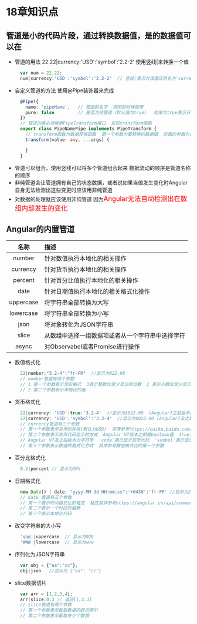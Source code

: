 # 18章知识点
  ## 管道是小的代码片段，通过转换数据值，是的数据值可以在
  * 管道的用法  22.22|currency:'USD':'symbol':'2.2-2'  使用竖线|来转换一个值
    ``` javascript
      var num = 22.22;
      num|currency:'USD':'symbol':'2.2-2'  // 竖线|表示对该值应用名为'currency'的管道 管道名后面的:表示这个管道的其他参数
    ```
  * 自定义管道的方法   使用@Pipe装饰器来完成
    ``` typescript
      @Pipe({
        name: 'pipeName',   // 管道的名字  调用的时候使用
        pure: false         // 是否为纯管道（默认值为true）  如果为true表示只有输入参数或参数发生变化时管道才会重新求值
      })
      // 管道的类必须继承PipeTransform接口  实现transform函数
      export class PipeNamePipe implements PipeTransform {
        // transform函数为数据转换函数  第一个参数为要转换的数据值  后面的参数为调用管道时的其他参数
        transform(value: any, ...args) {

        }
      }
    ```
  * 管道可以组合，使用竖线可以将多个管道组合起来  数据流动的顺序是管道名称的顺序
  * 非纯管道会让管道拥有自己的状态数据，或者说如果当值发生变化时Angular自身无法检测出这些变更时应该用非纯管道
  * 对数据的处理就应该使用非纯管道  因为<span style="color:red;font-size:18px;">Angular无法自动检测出在数组内部发生的变化</span>
## Angular的内置管道
  | 名称 | 描述 |
  |:--:|:--|
  |number|针对数值执行本地化的相关操作|
  |currency|针对货币执行本地化的相关操作|
  |percent|针对百分比值执行本地化的相关操作|
  |date|针对日期值执行本地化的相关格式化操作|
  |uppercase|将字符串全部转换为大写|
  |lowercase|将字符串全部转换为小写|
  |json|将对象转化为JSON字符串|
  |slice|从数组中选择一组数据项或者从一个字符串中选择字符|
  |async|对Observabel或者Promise进行操作|

  * 数值格式化
    ``` javascript
      22|number:"3.2-4":"fr-FR"  //显示为022,00
      // number管道有两个参数  
      // 1.第一个参数表示现实格式  3表示整数位至少显示的位数  2 表示小数位至少显示的位数  4表示小数位最多显示的位数
      // 2.第二个参数表示本地化的值  
    ```
  * 货币格式化
    ``` javascript
      22|currency: 'USD':true:'3.2-4'  //显示为$022.00  (Angular7之前版本的用法)
      22|currency: 'USD':'symbol':'3.2-4'  //显示为$022.00 (Angular7及之后版本的用法)
      // currency管道有三个参数
      // 第一个参数表示货币的种类(默认为USD)  详情参考https://baike.baidu.com/item/ISO%204217/11018231?fr=aladdin
      // 第二个参数表示货币代码显示的方式  Angular V7版本之前是boolean值  true表示显示货币符号  false表示显示货币代码
      // Angular V7及之后版本为字符串  'code'表示显示货币代码  'symbol'表示显示货币符号  'symbol-narrow'显示符号的简写
      // 第三个参数表示数值的格式化方式  具体参考数值格式化的第一个参数
    ```
  * 百分比格式化
    ``` javascript
      0.2|percent // 显示为20%
    ```
  * 日期格式化
    ``` JavaScript
      new Date() | date: "yyyy-MM-dd HH:mm:ss":'+0430':'fr-FR' //显示为2019-05-19 09:58:18
      // date 管道有三个参数
      // 第一个表示时间格式化的格式  格式具体参考https://angular.cn/api/common/DatePipe
      // 第二个表示一个时区的偏移
      // 第三个表示本地化代码
    ```
  * 改变字符串的大小写
    ``` javascript
      'qqq'|uppercase  // 显示为QQQ
      'WWW'|lowercase  // 显示为www
    ```
  * 序列化为JSON字符串
    ``` javascript
      var obj = {"aa":"cc"};
      obj|json   //显示为 {"aa": "cc"}
    ```
  * slice数据切片
    ``` javascript
      var arr = [1,2,3,4];
      arr|slice:0:3 // 返回[1,2,3]
      // slice管道有两个参数
      // 第一个参数表示截取数据的起点索引
      // 第二个参数表示截取多少个数据
    ```